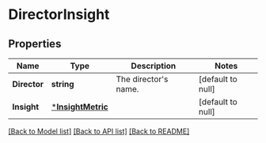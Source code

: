 # DirectorInsight

## Properties
Name | Type | Description | Notes
------------ | ------------- | ------------- | -------------
**Director** | **string** | The director&#x27;s name. | [default to null]
**Insight** | [***InsightMetric**](InsightMetric.md) |  | [default to null]

[[Back to Model list]](../README.md#documentation-for-models) [[Back to API list]](../README.md#documentation-for-api-endpoints) [[Back to README]](../README.md)


